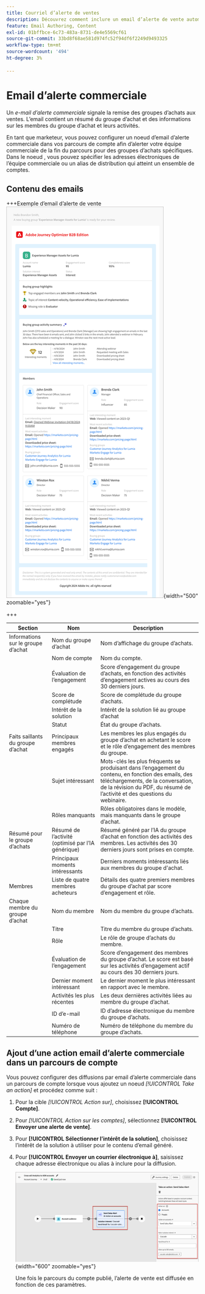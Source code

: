 ```yaml
---
title: Courriel d’alerte de ventes
description: Découvrez comment inclure un email d’alerte de vente automatisé dans vos parcours de compte.
feature: Email Authoring, Content
exl-id: 01bffbce-6c73-483a-8731-de4e5569cf61
source-git-commit: 33bd8f68ae581d974fc52f94df6f2249d9493325
workflow-type: tm+mt
source-wordcount: '494'
ht-degree: 3%

---
```


# Email d’alerte commerciale

Un _e-mail d’alerte commerciale_ signale la remise des groupes d’achats aux ventes. L’email contient un résumé du groupe d’achat et des informations sur les membres du groupe d’achat et leurs activités.

En tant que marketeur, vous pouvez configurer un noeud d’email d’alerte commerciale dans vos parcours de compte afin d’alerter votre équipe commerciale de la fin du parcours pour des groupes d’achats spécifiques. Dans le noeud , vous pouvez spécifier les adresses électroniques de l’équipe commerciale ou un alias de distribution qui atteint un ensemble de comptes.

## Contenu des emails

+++Exemple d’email d’alerte de vente
![Exemple d&#39;un email d&#39;alerte commerciale utilisant le modèle par défaut](./assets/sales-alert-email-example.png){width="500" zoomable="yes"}

+++

| Section | Nom | Description |
| - | ---- | ----------- |
| Informations sur le groupe d’achat | Nom du groupe d’achat | Nom d’affichage du groupe d’achats. |
|   | Nom de compte | Nom du compte. |
|   | Évaluation de l’engagement | Score d’engagement du groupe d’achats, en fonction des activités d’engagement actives au cours des 30 derniers jours. |
|   | Score de complétude | Score de complétude du groupe d’achats. |
|   | Intérêt de la solution | Intérêt de la solution lié au groupe d’achat |
|   | Statut | État du groupe d’achats. |
| Faits saillants du groupe d’achat | Principaux membres engagés | Les membres les plus engagés du groupe d’achat en achetant le score et le rôle d’engagement des membres du groupe. |
|   | Sujet intéressant | Mots-clés les plus fréquents se produisant dans l’engagement du contenu, en fonction des emails, des téléchargements, de la conversation, de la révision du PDF, du résumé de l’activité et des questions du webinaire. |
|   | Rôles manquants | Rôles obligatoires dans le modèle, mais manquants dans le groupe d’achat. |
| Résumé pour le groupe d’achats | Résumé de l’activité (optimisé par l’IA générique) | Résumé généré par l’IA du groupe d’achat en fonction des activités des membres. Les activités des 30 derniers jours sont prises en compte. |
|   | Principaux moments intéressants | Derniers moments intéressants liés aux membres du groupe d&#39;achat. |
| Membres | Liste de quatre membres acheteurs | Détails des quatre premiers membres du groupe d’achat par score d’engagement et rôle. |
| Chaque membre du groupe d’achat | Nom du membre | Nom du membre du groupe d’achats. |
|   | Titre | Titre du membre du groupe d’achats. |
|   | Rôle | Le rôle de groupe d’achats du membre. |
|   | Évaluation de l’engagement | Score d’engagement des membres du groupe d’achat. Le score est basé sur les activités d’engagement actif au cours des 30 derniers jours. |
|   | Dernier moment intéressant | Le dernier moment le plus intéressant en rapport avec le membre. |
|   | Activités les plus récentes | Les deux dernières activités liées au membre du groupe d’achat. |
|   | ID d’e-mail | ID d’adresse électronique du membre du groupe d’achats. |
|   | Numéro de téléphone | Numéro de téléphone du membre du groupe d’achats. |

## Ajout d’une action email d’alerte commerciale dans un parcours de compte

Vous pouvez configurer des diffusions par email d’alerte commerciale dans un parcours de compte lorsque vous ajoutez un noeud _[!UICONTROL Take an action]_ et procédez comme suit :

1. Pour la cible _[!UICONTROL Action sur]_, choisissez **[!UICONTROL Compte]**.

1. Pour _[!UICONTROL Action sur les comptes]_, sélectionnez **[!UICONTROL Envoyer une alerte de vente]**.

1. Pour **[!UICONTROL Sélectionner l’intérêt de la solution]**, choisissez l’intérêt de la solution à utiliser pour le contenu d’email généré.

1. Pour **[!UICONTROL Envoyer un courrier électronique à]**, saisissez chaque adresse électronique ou alias à inclure pour la diffusion.

   ![Créer une boîte de dialogue de courrier électronique](assets/sales-alert-email-journey-node.png){width="600" zoomable="yes"}

   Une fois le parcours du compte publié, l’alerte de vente est diffusée en fonction de ces paramètres.
